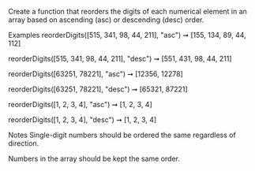 Create a function that reorders the digits of each numerical element in an array based on ascending (asc) or descending (desc) order.

Examples
reorderDigits([515, 341, 98, 44, 211], "asc") ➞ [155, 134, 89, 44, 112]

reorderDigits([515, 341, 98, 44, 211], "desc") ➞ [551, 431, 98, 44, 211]

reorderDigits([63251, 78221], "asc") ➞ [12356, 12278]

reorderDigits([63251, 78221], "desc") ➞ [65321, 87221]

reorderDigits([1, 2, 3, 4], "asc")  ➞ [1, 2, 3, 4]

reorderDigits([1, 2, 3, 4], "desc") ➞ [1, 2, 3, 4]

Notes
Single-digit numbers should be ordered the same regardless of direction.

Numbers in the array should be kept the same order.